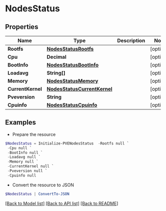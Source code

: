# NodesStatus
## Properties

Name | Type | Description | Notes
------------ | ------------- | ------------- | -------------
**Rootfs** | [**NodesStatusRootfs**](NodesStatusRootfs.md) |  | [optional] 
**Cpu** | **Decimal** |  | [optional] 
**BootInfo** | [**NodesStatusBootInfo**](NodesStatusBootInfo.md) |  | [optional] 
**Loadavg** | **String[]** |  | [optional] 
**Memory** | [**NodesStatusMemory**](NodesStatusMemory.md) |  | [optional] 
**CurrentKernel** | [**NodesStatusCurrentKernel**](NodesStatusCurrentKernel.md) |  | [optional] 
**Pveversion** | **String** |  | [optional] 
**Cpuinfo** | [**NodesStatusCpuinfo**](NodesStatusCpuinfo.md) |  | [optional] 

## Examples

- Prepare the resource
```powershell
$NodesStatus = Initialize-PVENodesStatus  -Rootfs null `
 -Cpu null `
 -BootInfo null `
 -Loadavg null `
 -Memory null `
 -CurrentKernel null `
 -Pveversion null `
 -Cpuinfo null
```

- Convert the resource to JSON
```powershell
$NodesStatus | ConvertTo-JSON
```

[[Back to Model list]](../README.md#documentation-for-models) [[Back to API list]](../README.md#documentation-for-api-endpoints) [[Back to README]](../README.md)

